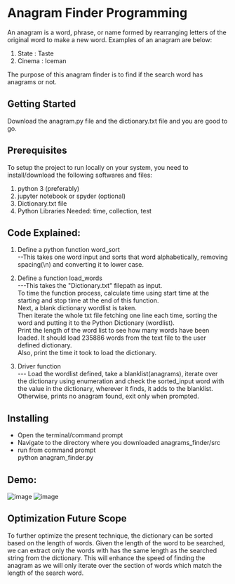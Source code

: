 # **Anagram Finder Programming**

An anagram is a word, phrase, or name formed by rearranging letters of the original word to make a new word. Examples of an anagram are below:

1. State : Taste
2. Cinema : Iceman

The purpose of this anagram finder is to find if the search word has anagrams or not.

## Getting Started

Download the anagram.py file and the dictionary.txt file and you are good to go.

## Prerequisites

To setup the project to run locally on your system, you need to install/download the following softwares and files:
1. python 3 (preferably)<br/>
2. jupyter notebook or spyder (optional)<br/>
3. Dictionary.txt file<br/>
4. Python Libraries Needed: time, collection, test <br/>

## Code Explained:
1. Define a python function word_sort<br/>
--This takes one word input and sorts that word alphabetically, removing spacing(\n) and converting it to lower case.<br/>

2. Define a function load_words<br/>
---This takes the "Dictionary.txt" filepath as input.<br/>
To time the function process, calculate time using start time at the starting and stop time at the end of this function.<br/>
Next, a blank dictionary wordlist is taken. <br/>
Then iterate the whole txt file fetching one line each time, sorting the word and putting it to the Python Dictionary (wordlist).<br/>
Print the length of the word list to see how many words have been loaded. It should load 235886 words from the text file to the user defined dictionary.<br/>
Also, print the time it took to load the dictionary.<br/>

3. Driver function<br/>
--- Load the wordlist defined, take a blanklist(anagrams), iterate over the dictionary using enumeration and check the sorted_input word with the
value in the dictionary, wherever it finds, it adds to the blanklist. Otherwise, prints no anagram found, exit only when prompted. <br/>

## Installing

- Open the terminal/command prompt
- Navigate to the directory where you downloaded anagrams_finder/src
- run from command prompt<br/>
    python anagram_finder.py <br/>

## Demo:
![image](https://user-images.githubusercontent.com/66070119/92318733-3b96cd80-efd6-11ea-955c-0b705217bf6e.png)
![image](https://user-images.githubusercontent.com/66070119/92318810-2b332280-efd7-11ea-99c7-7ac39a7e4efc.png)

## Optimization Future Scope
To further optimize the present technique, the dictionary can be sorted based on the length of words. Given the length of the word to be searched, we can extract only the words with has the same length as the searched string from the dictionary. This will enhance the speed of finding the anagram as we will only iterate over the section of words which match the length of the search word.

